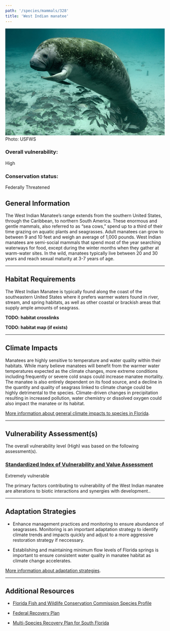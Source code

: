 ```yaml
---
path: '/species/mammals/328'
title: 'West Indian manatee'
---
```


<content-header icon="large_mammals" title="West Indian manatee" subtitle="Trichechus manatus"></content-header>

<div id="TopSection">

<div class="header-photo"><img src="328.jpg" alt="Photo for West Indian manatee"/>
<figcaption>Photo: USFWS</figcaption></div>

<div>

### Overall vulnerability:

<div class="vulnerability vulnerability-high">High</div>

### Conservation status:

Federally Threatened

</div>
</div>

## General Information

The West Indian Manatee’s range extends from the southern United States, through the Caribbean, to northern South America. These enormous and gentle mammals, also referred to as “sea cows,” spend up to a third of their time grazing on aquatic plants and seagrasses. Adult manatees can grow to between 9 and 10 feet and weigh an average of 1,000 pounds. West Indian manatees are semi-social mammals that spend most of the year searching waterways for food, except during the winter months when they gather at warm-water sites. In the wild, manatees typically live between 20 and 30 years and reach sexual maturity at 3-7 years of age.

<hr />

## Habitat Requirements



The West Indian Manatee is typically found along the coast of the southeastern United States where it prefers warmer waters found in river, stream, and spring habitats, as well as other coastal or brackish areas that supply ample amounts of seagrass.

**TODO: habitat crosslinks**

**TODO: habitat map (if exists)**

<hr />

## Climate Impacts

Manatees are highly sensitive to temperature and water quality within their habitats.  While many believe manatees will benefit from the warmer water temperatures expected as the climate changes, more extreme conditions including frequently or severe cold snaps could increase manatee mortality.  The manatee is also entirely dependent on its food source, and a decline in the quantity and quality of seagrass linked to climate change could be highly detrimental to the species.  Climate-driven changes in precipitation resulting in increased pollution, water chemistry or dissolved oxygen could also impact the manatee or its habitat.

[More information about general climate impacts to species in Florida](/impacts/species).



<hr />

## Vulnerability Assessment(s)

The overall vulnerability level (High) was based on the following assessment(s).
#### 
<div class="vulnerability-header">
<h3><a href="/impacts/vulnerability/sivva/species">Standardized Index of Vulnerability and Value Assessment</a></h3>
<div class="vulnerability vulnerability-extreme">Extremely vulnerable</div>
</div> 

The primary factors contributing to vulnerability of the West Indian manatee are alterations to biotic interactions and synergies with development..


<hr />

## Adaptation Strategies

- Enhance management practices and monitoring to ensure abundance of seagrasses.  Monitoring is an important adaptation strategy to identify climate trends and impacts quickly and adjust to a more aggressive restoration strategy if neccessary.

- Establishing and maintaining minimum flow levels of Florida springs is important to ensure consistent water quality in manatee habitat as climate change accelerates.

[More information about adaptation strategies](/strategies).

<hr />


## Additional Resources

- [Florida Fish and Wildlife Conservation Commission Species Profile](https://myfwc.com/wildlifehabitats/profiles/mammals/aquatic/florida-manatee/)

- [Federal Recovery Plan](https://ecos.fws.gov/docs/recovery_plan/011030.pdf)

- [Multi-Species Recovery Plan for South Florida](https://ecos.fws.gov/docs/recovery_plan/sfl_msrp/SFL_MSRP_Species.pdf)
